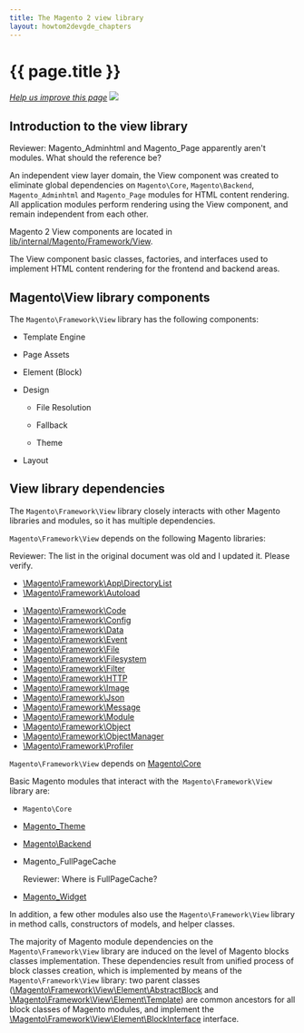 ```yaml
---
title: The Magento 2 view library
layout: howtom2devgde_chapters
---
```


<h1 id="m2devgde-static-proc">{{ page.title }}</h1>
<p><a href="{{ site.githuburl }}m2devgde/view/view-lib.md" target="_blank"><em>Help us improve this page</em></a>&nbsp;<img src="{{ site.baseurl }}common/images/newWindow.gif"/></p>

<h2 id="view-library-overview">Introduction to the view library</h2>

<p class="q">Reviewer: Magento_Adminhtml and Magento_Page apparently aren't modules. What should the reference be?</p>

An independent view layer domain, the View component was created to eliminate
global dependencies
on `Magento\Core`, `Magento\Backend`, `Magento_Adminhtml` and `Magento_Page` modules
for HTML content rendering. All application modules perform rendering using the
View component, and remain independent from each other.

Magento 2 View components are located in <a href="{{ site.mage2000url }}lib/internal/Magento/Framework/View" target="_blank">lib/internal/Magento/Framework/View</a>.

The View component basic classes, factories, and interfaces
used to implement HTML content rendering  for the frontend and backend
areas. 

<h2 id="library-components">Magento\View library components</h2>

The `Magento\Framework\View` library has the following components:

-   Template Engine

-   Page Assets

-   Element (Block)

-   Design

    -   File Resolution

    -   Fallback

    -   Theme

-   Layout

<h2>View library dependencies</h2>

The `Magento\Framework\View` library closely interacts with other Magento
libraries and modules, so it has multiple dependencies. 

`Magento\Framework\View` depends on the following Magento libraries:  

<p class="q">Reviewer: The list in the original document was old and I updated it. Please verify.</p>

*   <a href="{{ site.mage2000url }}lib/internal/Magento/Framework/Filesystem/DirectoryList.php" target="_blank">\Magento\Framework\App\DirectoryList</a>
*   <a href="{{ site.mage2000url }}lib/internal/Magento/Framework/Autoload" target="_blank">\Magento\Framework\Autoload</a>
-   <a href="{{ site.mage2000url }}lib/internal/Magento/Framework/Code" target="_blank">\Magento\Framework\Code</a>
-   <a href="{{ site.mage2000url }}lib/internal/Magento/Framework/Config" target="_blank">\Magento\Framework\Config</a>
-   <a href="{{ site.mage2000url }}lib/internal/Magento/Framework/Data" target="_blank">\Magento\Framework\Data</a>
-   <a href="{{ site.mage2000url }}lib/internal/Magento/Framework/Event.php" target="_blank">\Magento\Framework\Event</a>
-   <a href="{{ site.mage2000url }}lib/internal/Magento/Framework/File" target="_blank">\Magento\Framework\File</a>
-   <a href="{{ site.mage2000url }}lib/internal/Magento/Framework/Filesystem.php" target="_blank">\Magento\Framework\Filesystem</a>
-   <a href="{{ site.mage2000url }}lib/internal/Magento/Framework/Filter" target="_blank">\Magento\Framework\Filter</a>
-   <a href="{{ site.mage2000url }}lib/internal/Magento/Framework/HTTP" target="_blank">\Magento\Framework\HTTP</a>
-   <a href="{{ site.mage2000url }}lib/internal/Magento/Framework/Image.php" target="_blank">\Magento\Framework\Image</a>
-   <a href="{{ site.mage2000url }}lib/internal/Magento/Framework/Json" target="_blank">\Magento\Framework\Json</a>
-   <a href="{{ site.mage2000url }}lib/internal/Magento/Framework/Message" target="_blank">\Magento\Framework\Message</a>
-   <a href="{{ site.mage2000url }}lib/internal/Magento/Framework/Module" target="_blank">\Magento\Framework\Module</a>
-   <a href="{{ site.mage2000url }}lib/internal/Magento/Framework/Object.php" target="_blank">\Magento\Framework\Object</a>
-   <a href="{{ site.mage2000url }}lib/internal/Magento/Framework/ObjectManager.php" target="_blank">\Magento\Framework\ObjectManager</a>
-   <a href="{{ site.mage2000url }}lib/internal/Magento/Framework/Profiler.php" target="_blank">\Magento\Framework\Profiler</a>

`Magento\Framework\View` depends on <a href="{{ site.mage2000url }}app/code/Magento/Core" target="_blank">Magento\Core</a>

Basic Magento modules that interact with the` Magento\Framework\View` library
are:

-   `Magento\Core`
-   <a href="{{ site.mage2000url }}app/code/Magento/Theme" target="_blank">Magento_Theme</a>
-   <a href="{{ site.mage2000url }}app/code/Magento/Backend" target="_blank">Magento\Backend</a>
-   Magento_FullPageCache

	<p class="q">Reviewer: Where is FullPageCache?</p>
	
-   <a href="{{ site.mage2000url }}app/code/Magento/Widget" target="_blank">Magento_Widget</a>

In addition, a few other modules also use the `Magento\Framework\View` library
in method calls, constructors of models, and helper classes.

The majority of Magento module dependencies on
the `Magento\Framework\View` library are induced on the level of Magento blocks
classes implementation. These dependencies result from unified process of block
classes creation, which is implemented by means of
the `Magento\Framework\View` library:  two parent classes
(<a href="{{ site.mage2000url }}tree/master/app/code/Magento/Widget" target="_blank">\Magento\Framework\View\Element\AbstractBlock</a> and <a href="{{ site.mage2000url }}lib/internal/Magento/Framework/View/Element/Template" target="_blank">\Magento\Framework\View\Element\Template</a>)
are common ancestors for all block classes of Magento modules, and implement
the <a href="{{ site.mage2000url }}lib/internal/Magento/Framework/View/Element/BlockInterface.php" target="_blank">\Magento\Framework\View\Element\BlockInterface</a> interface.

